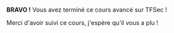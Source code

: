 **BRAVO !** Vous avez terminé ce cours avancé sur TFSec !

Merci d'avoir suivi ce cours, j'espère qu'il vous a plu !